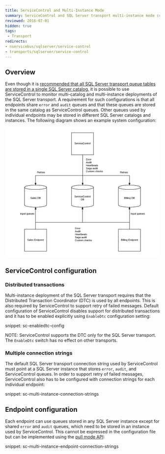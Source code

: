 ```yaml
---
title: ServiceControl and Multi-Instance Mode
summary: ServiceControl and SQL Server transport multi-instance mode configuration guidance
reviewed: 2016-07-01
hidden: true
tags:
 - Transport
redirects:
- nservicebus/sqlserver/service-control
- transports/sqlserver/service-control
---
```



## Overview

Even though it is [recommended that all SQL Server transport queue tables are stored in a single SQL Server catalog](/transports/sql/#deployment-considerations), it is possible to use ServiceControl to monitor multi-catalog and multi-instance deployments of the SQL Server transport. A requirement for such configurations is that all endpoints share `error` and `audit` queues and that these queues are stored in the same catalog as ServiceControl queues. Other queues used by individual endpoints may be stored in different SQL Server catalogs and instances. The following diagram shows an example system configuration:

![](servicecontrol-multiinstance.png)


## ServiceControl configuration


### Distributed transactions

Multi-instance deployment of the SQL Server transport requires that the Distributed Transaction Coordinator (DTC) is used by all endpoints. This is also required by ServiceControl to support retry of failed messages. Default configuration of ServiceControl disables support for distributed transactions and it has to be enabled explicitly using `EnableDtc` configuration setting:

snippet: sc-enabledtc-config

NOTE: ServiceControl supports the DTC only for the SQL Server transport. The `EnableDtc` switch has no effect on other transports.


### Multiple connection strings

The default SQL Server transport connection string used by ServiceControl must point at a SQL Server instance that stores `error`, `audit`, and ServiceControl queues. In order to support retry of failed messages, ServiceControl also has to be configured with connection strings for each individual endpoint:

snippet: sc-multi-instance-connection-strings


## Endpoint configuration

Each endpoint can use queues stored in any SQL Server instance except for shared `error` and `audit` queues, which need to be stored in an instance used by ServiceControl. This cannot be expressed in the configuration file but can be implemented using the [pull mode API](/transports/sql/connection-settings.md#multiple-connection-strings):

snippet: sc-multi-instance-endpoint-connection-strings
